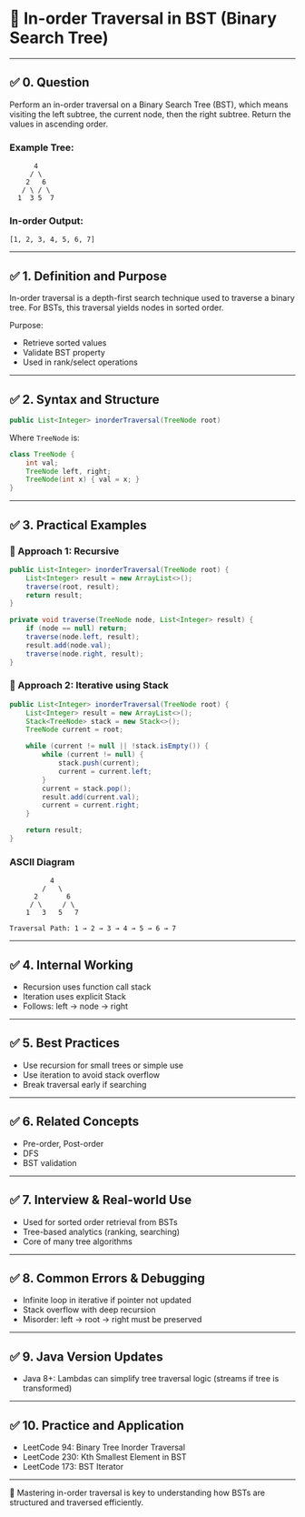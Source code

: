 # 🌳 In-order Traversal in BST (Binary Search Tree)

---

## ✅ 0. Question

Perform an in-order traversal on a Binary Search Tree (BST), which means visiting the left subtree, the current node, then the right subtree. Return the values in ascending order.

### Example Tree:
```
      4
     / \
    2   6
   / \ / \
  1  3 5  7
```

### In-order Output:
```
[1, 2, 3, 4, 5, 6, 7]
```

---

## ✅ 1. Definition and Purpose

In-order traversal is a depth-first search technique used to traverse a binary tree. For BSTs, this traversal yields nodes in sorted order.

Purpose:
- Retrieve sorted values
- Validate BST property
- Used in rank/select operations

---

## ✅ 2. Syntax and Structure

```java
public List<Integer> inorderTraversal(TreeNode root)
```

Where `TreeNode` is:
```java
class TreeNode {
    int val;
    TreeNode left, right;
    TreeNode(int x) { val = x; }
}
```

---

## ✅ 3. Practical Examples

### 🔹 Approach 1: Recursive

```java
public List<Integer> inorderTraversal(TreeNode root) {
    List<Integer> result = new ArrayList<>();
    traverse(root, result);
    return result;
}

private void traverse(TreeNode node, List<Integer> result) {
    if (node == null) return;
    traverse(node.left, result);
    result.add(node.val);
    traverse(node.right, result);
}
```

### 🔹 Approach 2: Iterative using Stack

```java
public List<Integer> inorderTraversal(TreeNode root) {
    List<Integer> result = new ArrayList<>();
    Stack<TreeNode> stack = new Stack<>();
    TreeNode current = root;

    while (current != null || !stack.isEmpty()) {
        while (current != null) {
            stack.push(current);
            current = current.left;
        }
        current = stack.pop();
        result.add(current.val);
        current = current.right;
    }

    return result;
}
```

### ASCII Diagram
```
          4
        /   \
      2       6
     / \     / \
    1   3   5   7

Traversal Path: 1 → 2 → 3 → 4 → 5 → 6 → 7
```

---

## ✅ 4. Internal Working

- Recursion uses function call stack
- Iteration uses explicit Stack
- Follows: left → node → right

---

## ✅ 5. Best Practices

- Use recursion for small trees or simple use
- Use iteration to avoid stack overflow
- Break traversal early if searching

---

## ✅ 6. Related Concepts

- Pre-order, Post-order
- DFS
- BST validation

---

## ✅ 7. Interview & Real-world Use

- Used for sorted order retrieval from BSTs
- Tree-based analytics (ranking, searching)
- Core of many tree algorithms

---

## ✅ 8. Common Errors & Debugging

- Infinite loop in iterative if pointer not updated
- Stack overflow with deep recursion
- Misorder: left → root → right must be preserved

---

## ✅ 9. Java Version Updates

- Java 8+: Lambdas can simplify tree traversal logic (streams if tree is transformed)

---

## ✅ 10. Practice and Application

- LeetCode 94: Binary Tree Inorder Traversal
- LeetCode 230: Kth Smallest Element in BST
- LeetCode 173: BST Iterator

---

🚀 Mastering in-order traversal is key to understanding how BSTs are structured and traversed efficiently.

